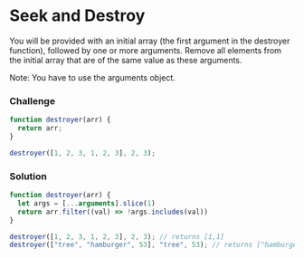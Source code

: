 # Seek and Destroy

You will be provided with an initial array (the first argument in the destroyer function), followed by one or more arguments. Remove all elements from the initial array that are of the same value as these arguments.

Note: You have to use the arguments object.

### Challenge

```javascript
function destroyer(arr) {
  return arr;
}

destroyer([1, 2, 3, 1, 2, 3], 2, 3);
```
### Solution

```javascript
function destroyer(arr) {
  let args = [...arguments].slice(1)
  return arr.filter((val) => !args.includes(val))
}

destroyer([1, 2, 3, 1, 2, 3], 2, 3); // returns [1,1]
destroyer(["tree", "hamburger", 53], "tree", 53); // returns ["hamburger"]
```
